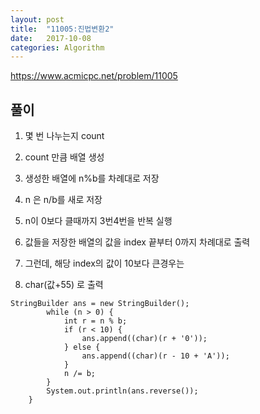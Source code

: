 ```yaml
---
layout: post
title:  "11005:진법변환2"
date:   2017-10-08
categories: Algorithm
---
```



<https://www.acmicpc.net/problem/11005>

## 풀이

1. 몇 번 나누는지 count

2. count 만큼 배열 생성
3. 생성한 배열에 n%b를 차례대로 저장
4. n 은 n/b를 새로 저장
5. n이 0보다 클때까지 3번4번을 반복 실행
6. 값들을 저장한 배열의 값을 index 끝부터 0까지 차례대로 출력
7. 그런데, 해당 index의 값이 10보다 큰경우는
8. char(값+55) 로 출력

````
StringBuilder ans = new StringBuilder();
        while (n > 0) {
            int r = n % b;
            if (r < 10) {
                ans.append((char)(r + '0'));
            } else {
                ans.append((char)(r - 10 + 'A'));
            }
            n /= b;
        }
        System.out.println(ans.reverse());
    }
````

